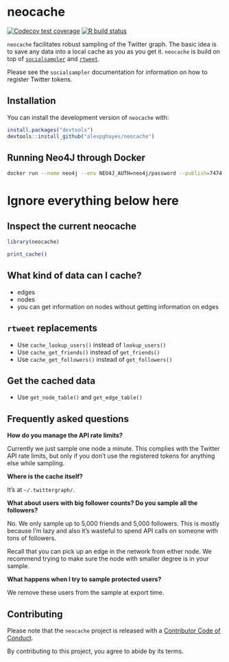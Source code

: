 
<!-- README.md is generated from README.Rmd. Please edit that file -->

# neocache

<!-- badges: start -->

[![Codecov test
coverage](https://codecov.io/gh/alexpghayes/neocache/branch/master/graph/badge.svg)](https://codecov.io/gh/alexpghayes/neocache?branch=master)
[![R build
status](https://github.com/alexpghayes/neocache/workflows/R-CMD-check/badge.svg)](https://github.com/alexpghayes/neocache/actions)
<!-- badges: end -->

`neocache` facilitates robust sampling of the Twitter graph. The basic
idea is to save any data into a local cache as you as you get it.
`neocache` is build on top of
[`socialsampler`](https://github.com/alexpghayes/socialsampler) and
[`rtweet`](https://rtweet.info/).

Please see the `socialsampler` documentation for information on how to
register Twitter tokens.

## Installation

You can install the development version of `neocache` with:

``` r
install.packages("devtools")
devtools::install_github("alexpghayes/neocache")
```

## Running Neo4J through Docker

``` bash
docker run --name neo4j --env NEO4J_AUTH=neo4j/password --publish=7474:7474 --publish=7687:7687 -d neo4j:3.5.21
```

# Ignore everything below here

## Inspect the current neocache

``` r
library(neocache)

print_cache()
```

## What kind of data can I cache?

-   edges
-   nodes
-   you can get information on nodes without getting information on
    edges

## `rtweet` replacements

-   Use `cache_lookup_users()` instead of `lookup_users()`
-   Use `cache_get_friends()` instead of `get_friends()`
-   Use `cache_get_followers()` instead of `get_followers()`

## Get the cached data

-   Use `get_node_table()` and `get_edge_table()`

## Frequently asked questions

**How do you manage the API rate limits?**

Currently we just sample one node a minute. This complies with the
Twitter API rate limits, but only if you don’t use the registered tokens
for anything else while sampling.

**Where is the cache itself?**

It’s at `~/.twittergraph/`.

**What about users with big follower counts? Do you sample all the
followers?**

No. We only sample up to 5,000 friends and 5,000 followers. This is
mostly because I’m lazy and also it’s wasteful to spend API calls on
someone with tons of followers.

Recall that you can pick up an edge in the network from either node. We
recommend trying to make sure the node with smaller degree is in your
sample.

**What happens when I try to sample protected users?**

We remove these users from the sample at export time.

## Contributing

Please note that the `neocache` project is released with a [Contributor
Code of Conduct](CODE_OF_CONDUCT.md).

By contributing to this project, you agree to abide by its terms.
